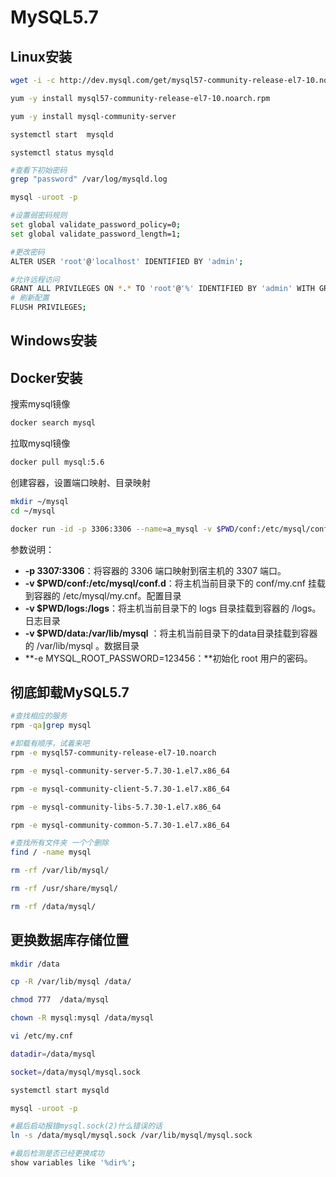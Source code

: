 # MySQL5.7

## Linux安装

```bash
wget -i -c http://dev.mysql.com/get/mysql57-community-release-el7-10.noarch.rpm
```

```bash
yum -y install mysql57-community-release-el7-10.noarch.rpm
```

```bash
yum -y install mysql-community-server
```

```bash
systemctl start  mysqld
```

```
systemctl status mysqld
```

```bash
#查看下初始密码
grep "password" /var/log/mysqld.log
```

```bash
mysql -uroot -p
```

```bash
#设置弱密码规则
set global validate_password_policy=0;
set global validate_password_length=1;
```

```bash
#更改密码
ALTER USER 'root'@'localhost' IDENTIFIED BY 'admin';
```

```bash
#允许远程访问
GRANT ALL PRIVILEGES ON *.* TO 'root'@'%' IDENTIFIED BY 'admin' WITH GRANT OPTION;
# 刷新配置
FLUSH PRIVILEGES;
```

## Windows安装

## Docker安装

搜索mysql镜像

```bash
docker search mysql
```

拉取mysql镜像

```bash
docker pull mysql:5.6
```

创建容器，设置端口映射、目录映射

```bash
mkdir ~/mysql
cd ~/mysql

docker run -id -p 3306:3306 --name=a_mysql -v $PWD/conf:/etc/mysql/conf.d -v $PWD/logs:/log -v $PWD/data:/var/lib/mysql -e MYSQL_ROOT_PASSWORD=admin mysql:5.7
```

参数说明：

- **-p 3307:3306**：将容器的 3306 端口映射到宿主机的 3307 端口。
- **-v $PWD/conf:/etc/mysql/conf.d**：将主机当前目录下的 conf/my.cnf 挂载到容器的 /etc/mysql/my.cnf。配置目录
- **-v $PWD/logs:/logs**：将主机当前目录下的 logs 目录挂载到容器的 /logs。日志目录
- **-v $PWD/data:/var/lib/mysql** ：将主机当前目录下的data目录挂载到容器的 /var/lib/mysql 。数据目录
- **-e MYSQL_ROOT_PASSWORD=123456：**初始化 root 用户的密码。


## 彻底卸载MySQL5.7

```bash
#查找相应的服务
rpm -qa|grep mysql

#卸载有顺序，试着来吧
rpm -e mysql57-community-release-el7-10.noarch

rpm -e mysql-community-server-5.7.30-1.el7.x86_64

rpm -e mysql-community-client-5.7.30-1.el7.x86_64

rpm -e mysql-community-libs-5.7.30-1.el7.x86_64

rpm -e mysql-community-common-5.7.30-1.el7.x86_64

#查找所有文件夹 一个个删除
find / -name mysql

rm -rf /var/lib/mysql/

rm -rf /usr/share/mysql/

rm -rf /data/mysql/
```

## 更换数据库存储位置

```bash
mkdir /data

cp -R /var/lib/mysql /data/

chmod 777  /data/mysql

chown -R mysql:mysql /data/mysql

vi /etc/my.cnf

datadir=/data/mysql

socket=/data/mysql/mysql.sock

systemctl start mysqld

mysql -uroot -p
```

```bash
#最后启动报错mysql.sock(2)什么错误的话
ln -s /data/mysql/mysql.sock /var/lib/mysql/mysql.sock
```

```bash
#最后检测是否已经更换成功
show variables like '%dir%';
```